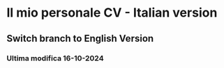 # Il mio personale CV - Italian version

## Switch branch to English Version

### Ultima modifica 16-10-2024